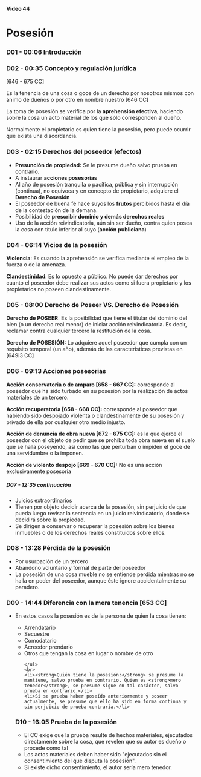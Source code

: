**Video 44**
# Posesión

### D01 - 00:06 Introducción

### D02 - 00:35 Concepto y regulación jurídica

[646 - 675 CC]

Es la tenencia de una cosa o goce de un derecho por nosotros mismos con ánimo de dueños o por otro en nombre nuestro [646 CC]

La toma de posesión se verifica por la **aprehensión efectiva**, haciendo sobre la cosa un acto material de los que sólo corresponden al dueño.

Normalmente el propietario es quien tiene la posesión, pero puede ocurrir que exista una discordancia.

### D03 - 02:15 Derechos del poseedor (efectos)

- **Presunción de propiedad:** Se le presume dueño salvo prueba en contrario.
- A instaurar **acciones posesorias**
- Al año de posesión tranquila o pacífica, pública y sin interrupción (continua), no equívoca y en concepto de propietario, adquiere el **Derecho de Posesión**
- El poseedor de buena fe hace suyos los **frutos** percibidos hasta el día de la contestación de la demana.
- Posibilidad de **prescribir dominio y demás derechos reales**
- Uso de la acción reivindicatoria, aún sin ser dueño, contra quien posea la cosa con título inferior al suyo (**acción publiciana**)

### D04 - 06:14 Vicios de la posesión

**Violencia**: Es cuando la aprehensión se verifica mediante el empleo de la fuerza o de la amenaza.

**Clandestinidad**: Es lo opuesto a público. No puede dar derechos por cuanto el poseedor debe realizar sus actos como si fuera propietario y los propietarios no poseen clandestinamente.

### D05 - 08:00 Derecho de Poseer VS. Derecho de Posesión

**Derecho de POSEER:** Es la posibilidad que tiene el titular del dominio del bien (o un derecho real menor) de iniciar acción reivindicatoria. Es decir, reclamar contra cualquier tercero la restitución de la cosa.

**Derecho de POSESIÓN:** Lo adquiere aquel poseedor que cumpla con un requisito temporal (un año), además de las características previstas en [649i3 CC]

### D06 - 09:13 Acciones posesorias

**Acción conservatoria o de amparo [658 - 667 CC]:** corresponde al poseedor que ha sido turbado en su posesión por la realización de actos materiales de un tercero.

**Acción recuperatoria [658 - 668 CC]:** corresponde al poseedor que habiendo sido despojado violenta o clandestinamente de su posesión y privado de ella por cualquier otro medio injusto.

**Acción de denuncia de obra nueva [672 - 675 CC]:** es la que ejerce el poseedor con el objeto de pedir que se prohíba toda obra nueva en el suelo que se halla poseyendo, así como las que perturban o impiden el goce de una servidumbre o la imponen.

**Acción de violento despojo [669 - 670 CC]:** No es una acción exclusivamente posesoria

##### D07 - 12:35 continuación

- Juicios extraordinarios
- Tienen por objeto decidir acerca de la posesión, sin perjuicio de que pueda luego revisar la sentencia en un juicio reivindicatorio, donde se decidirá sobre la propiedad.
- Se dirigen a conservar o recuperar la posesión sobre los bienes inmuebles o de los derechos reales constituidos sobre ellos. 

### D08 - 13:28 Pérdida de la posesión

- Por usurpación de un tercero
- Abandono voluntario y formal de parte del poseedor
- La posesión de una cosa mueble no se entiende perdida mientras no se halla en poder del poseedor, aunque éste ignore accidentalmente su paradero.

### D09 - 14:44 Diferencia con la mera tenencia [653 CC]

<ul>
    <li>En estos casos la posesión es de la persona de quien la cosa tienen:</li>
    <ul>
        <li>Arrendatario</li>
        <li>Secuestre</li>
        <li>Comodatario</li>
        <li>Acreedor prendario</li>
        <li>Otros que tengan la cosa en lugar o nombre de otro</li>

    </ul>
	<br>
    <li><strong>Quién tiene la posesión:</strong> se presume la mantiene, salvo prueba en contrario. Quien es <strong>mero tenedor</strong>, se presume sigue en tal carácter, salvo prueba en contrario.</li>
    <li>Si se prueba haber poseído anteriormente y poseer actualmente, se presume que ello ha sido en forma continua y sin perjuicio de prueba contraria.</li>
</ul>


### D10 - 16:05 Prueba de la posesión

- El CC exige que la prueba resulte de hechos materiales, ejecutados directamente sobre la cosa, que revelen que su autor es dueño o procede como tal
- Los actos materiales deben haber sido "ejecutados sin el consentimiento del que disputa la posesión".
- Si existe dicho consentimiento, el autor sería mero tenedor.